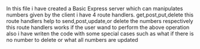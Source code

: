 In this file i have created a Basic Express server which can manipulates numbers given by the client
i have 4 route handlers. get,post,put,delete
this route handlers help to send,post,update,or delete the numbers respectively
this route handlers works if the user wand to perform the above operation
also i have writen the code with some special cases such as what if there is no number to delete or what all numbers are updated
